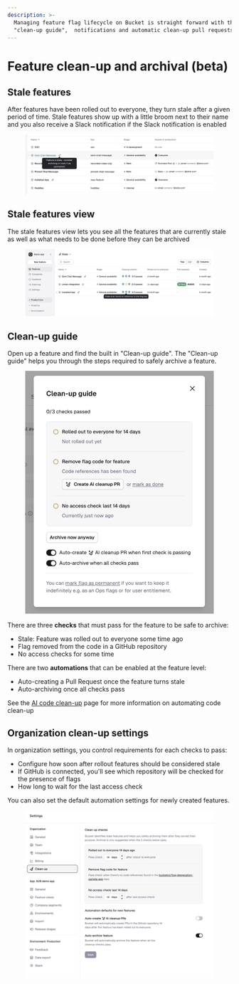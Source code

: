 ```yaml
---
description: >-
  Managing feature flag lifecycle on Bucket is straight forward with the
  "clean-up guide",  notifications and automatic clean-up pull requests.
---
```


# Feature clean-up and archival (beta)

## Stale features

After features have been rolled out to everyone, they turn stale after a given period of time. Stale features show up with a little broom next to their name and you also receive a Slack notification if the Slack notification is enabled

<figure><img src="../.gitbook/assets/Screenshot 2025-07-15 at 21.31.16.png" alt=""><figcaption></figcaption></figure>

## Stale features view

The stale features view lets you see all the features that are currently stale as well as what needs to be done before they can be archived

<figure><img src="../.gitbook/assets/Screenshot 2025-07-21 at 20.07.27.png" alt=""><figcaption></figcaption></figure>

## Clean-up guide

Open up a feature and find the built in "Clean-up guide". The "Clean-up guide" helps you through the steps required to safely archive a feature.

<figure><img src="../.gitbook/assets/Screenshot 2025-07-10 at 14.04.07.png" alt="" width="563"><figcaption></figcaption></figure>

There are three **checks** that must pass for the feature to be safe to archive:

* Stale: Feature was rolled out to everyone some time ago
* Flag removed from the code in a GitHub repository
* No access checks for some time

There are two **automations** that can be enabled at the feature level:

* Auto-creating a Pull Request once the feature turns stale
* Auto-archiving once all checks pass

See the [AI code clean-up](ai-code-clean-up-beta.md) page for more information on automating code clean-up

## Organization clean-up settings

In organization settings, you control requirements for each checks to pass:

* Configure how soon after rollout features should be considered stale
* If GitHub is connected, you'll see which repository will be checked for the presence of flags
* How long to wait for the last access check

You can also set the default automation settings for newly created features.

<figure><img src="../.gitbook/assets/Screenshot 2025-07-10 at 14.11.01.png" alt=""><figcaption></figcaption></figure>



